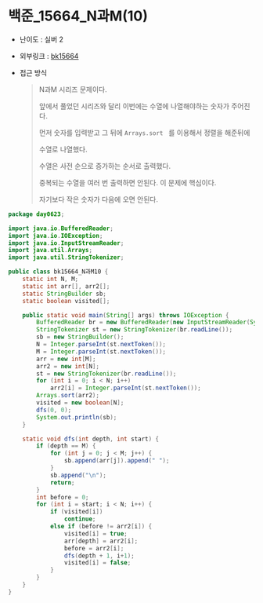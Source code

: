 # 백준_15664_N과M(10)

- 난이도 : 실버 2

- 외부링크 : [bk15664](https://www.acmicpc.net/problem/15664)

- 접근 방식

  > N과M 시리즈 문제이다.
  >
  > 앞에서 풀었던 시리즈와 달리 이번에는 수열에 나열해야하는 숫자가 주어진다.
  >
  > 먼저 숫자를 입력받고 그 뒤에 ```Arrays.sort ``` 를 이용해서 정렬을 해준뒤에
  >
  > 수열로 나열했다. 
  >
  > 수열은 사전 순으로 증가하는 순서로 출력했다.
  >
  > 중복되는 수열을 여러 번 출력하면 안된다. 이 문제에 핵심이다.
  >
  > 자기보다 작은 숫자가 다음에 오면 안된다.

```java
package day0623;

import java.io.BufferedReader;
import java.io.IOException;
import java.io.InputStreamReader;
import java.util.Arrays;
import java.util.StringTokenizer;

public class bk15664_N과M10 {
	static int N, M;
	static int arr[], arr2[];
	static StringBuilder sb;
	static boolean visited[];

	public static void main(String[] args) throws IOException {
		BufferedReader br = new BufferedReader(new InputStreamReader(System.in));
		StringTokenizer st = new StringTokenizer(br.readLine());
		sb = new StringBuilder();
		N = Integer.parseInt(st.nextToken());
		M = Integer.parseInt(st.nextToken());
		arr = new int[M];
		arr2 = new int[N];
		st = new StringTokenizer(br.readLine());
		for (int i = 0; i < N; i++)
			arr2[i] = Integer.parseInt(st.nextToken());
		Arrays.sort(arr2);
		visited = new boolean[N];
		dfs(0, 0);
		System.out.println(sb);
	}

	static void dfs(int depth, int start) {
		if (depth == M) {
			for (int j = 0; j < M; j++) {
				sb.append(arr[j]).append(" ");
			}
			sb.append("\n");
			return;
		}
		int before = 0;
		for (int i = start; i < N; i++) {
			if (visited[i])
				continue;
			else if (before != arr2[i]) {
				visited[i] = true;
				arr[depth] = arr2[i];
				before = arr2[i];
				dfs(depth + 1, i+1);
				visited[i] = false;
			}
		}
	}
}

```



